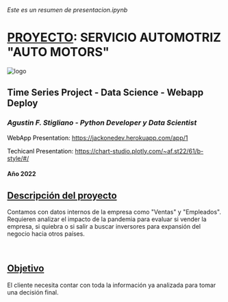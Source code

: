 <i>Este es un resumen de presentacion.ipynb</i>

# <u>PROYECTO</u>: SERVICIO AUTOMOTRIZ **"AUTO MOTORS"**

![logo](https://user-images.githubusercontent.com/113382260/193469015-485cc23c-faef-4897-8617-2a5ee17470d7.png)

## Time Series Project - Data Science - Webapp Deploy
### <i>Agustin F. Stigliano - Python Developer y Data Scientist</i>

<div>
    <p style="color:black;">WebApp Presentation: <a href="https://jackonedev.herokuapp.com/app/1">https://jackonedev.herokuapp.com/app/1</a></p>
    <p style="color:black;">Techicanl Presentation: <a href="https://chart-studio.plotly.com/~af.st22/61/b-style/#/">https://chart-studio.plotly.com/~af.st22/61/b-style/#/</a></p>
</div>

#### Año 2022

## <u>Descripción del proyecto</u>
Contamos con datos internos de la empresa como "Ventas" y "Empleados".<br />
Requieren analizar el impacto de la pandemia para evaluar si vender la empresa, si quiebra o si salir a buscar inversores para expansión del negocio hacia otros países.

<br />

## <u>Objetivo</u>
El cliente necesita contar con toda la información ya analizada para tomar una decisión final.
